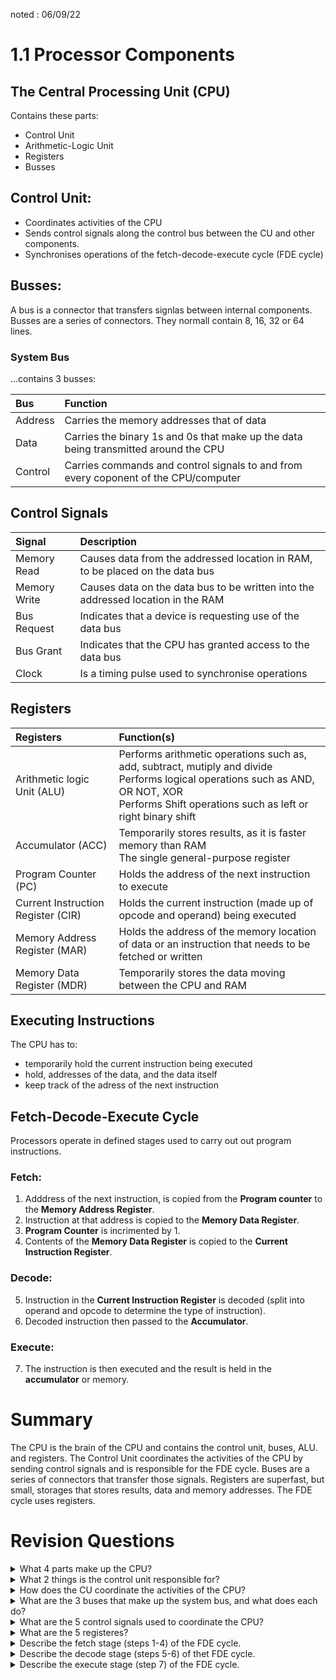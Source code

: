 noted : 06/09/22

# 1.1 Processor Components

## The Central Processing Unit (CPU)

Contains these parts:

-   Control Unit
-   Arithmetic-Logic Unit
-   Registers
-   Busses

## Control Unit:

-   Coordinates activities of the CPU
-   Sends control signals along the control bus between the CU and other components.
-   Synchronises operations of the fetch-decode-execute cycle (FDE cycle)

## Busses:

A bus is a connector that transfers signlas between internal components.
Busses are a series of connectors.
They normall contain 8, 16, 32 or 64 lines.

### System Bus

...contains 3 busses:

| Bus     | Function                                                                            |
| :------ | :---------------------------------------------------------------------------------- |
| Address | Carries the memory addresses that of data                                           |
| Data    | Carries the binary 1s and 0s that make up the data being transmitted around the CPU |
| Control | Carries commands and control signals to and from every coponent of the CPU/computer |

## Control Signals

| Signal       | Description                                                                      |
| :----------- | :------------------------------------------------------------------------------- |
| Memory Read  | Causes data from the addressed location in RAM, to be placed on the data bus     |
| Memory Write | Causes data on the data bus to be written into the addressed location in the RAM |
| Bus Request  | Indicates that a device is requesting use of the data bus                        |
| Bus Grant    | Indicates that the CPU has granted access to the data bus                        |
| Clock        | Is a timing pulse used to synchronise operations                                 |

## Registers

| Registers                          | Function(s)                                                                                                                                                                                       |
| :--------------------------------- | :------------------------------------------------------------------------------------------------------------------------------------------------------------------------------------------------ |
| Arithmetic logic Unit (ALU)        | Performs arithmetic operations such as, add, subtract, mutiply and divide<br>Performs logical operations such as AND, OR NOT, XOR<br>Performs Shift operations such as left or right binary shift |
| Accumulator (ACC)                  | Temporarily stores results, as it is faster memory than RAM<br>The single general-purpose register                                                                                                |
| Program Counter (PC)               | Holds the address of the next instruction to execute                                                                                                                                              |
| Current Instruction Register (CIR) | Holds the current instruction (made up of opcode and operand) being executed                                                                                                                      |
| Memory Address Register (MAR)      | Holds the address of the memory location of data or an instruction that needs to be fetched or written                                                                                            |
| Memory Data Register (MDR)         | Temporarily stores the data moving between the CPU and RAM                                                                                                                                        |

## Executing Instructions

The CPU has to:

-   temporarily hold the current instruction being executed
-   hold, addresses of the data, and the data itself
-   keep track of the adress of the next instruction

## Fetch-Decode-Execute Cycle

Processors operate in defined stages used to carry out out program instructions.

### Fetch:

1. Adddress of the next instruction, is copied from the <b>Program counter</b> to the <b>Memory Address Register</b>.
2. Instruction at that address is copied to the <b>Memory Data Register</b>.
3. <b>Program Counter</b> is incrimented by 1.
4. Contents of the <b>Memory Data Register</b> is copied to the <b>Current Instruction Register</b>.

### Decode:

5. Instruction in the <b>Current Instruction Register</b> is decoded (split into operand and opcode to determine the type of instruction).
6. Decoded instruction then passed to the <b>Accumulator</b>.

### Execute:

7. The instruction is then executed and the result is held in the <b>accumulator</b> or memory.

# Summary

The CPU is the brain of the CPU and contains the control unit, buses, ALU. and registers. The Control Unit coordinates the activities of the CPU by sending control signals and is responsible for the FDE cycle. Buses are a series of connectors that transfer those signals. Registers are superfast, but small, storages that stores results, data and memory addresses. The FDE cycle uses registers.

# Revision Questions

<details>
<summary>What 4 parts make up the CPU?</summary>
<p>The CPU is made up of the control unit (CU), busses, the arithmetic loic unit (ALU) and registers.</p>
</details>

<details>
<summary>What 2 things is the control unit responsible for?</summary>
<p>The CU is responsible for coordinating the activitites of the CPU, and the fetch-decode-execute cycle (FDEcycle).</p>
</details>

<details>
<summary>How does the CU coordinate the activities of the CPU?</summary>
<p>The CU coordinates the activities of the CPU by sending control signals along the control bus between the CU and other components of the computer.</p>
</details>

<details>
<summary>What are the 3 buses that make up the system bus, and what does each do?</summary>
<p>The address bus carries memory addresses that direct were the data is being read or written to.<br>The data bus carries the data being transmitted aroung the CPU.<br>The control bus carries control signals to and from every component of the CPU and computer</p>
</details>

<details>
<summary>What are the 5 control signals used to coordinate the CPU?</summary>
<p>Memory Read causes data from the addressed location in RAM to be put on the data bus.<br>Memory Write causes data on the data bus to be written into the addressed location in the RAM.<br>Bus Request Indicates that a device is requesting use of the data bus.<br>Bus Grant indiciates that the CPU has granted access to the data bus.<br>The Clock is a timing pulse used to synchonise operations</p>
</details>

<details>
<summary>What are the 5 registeres?</summary>
<p>The Accumulator (ACC) temporarily stores results.<br>The program counter (PC) holds the address of the next instruction.<br>The Current Instruction Register (CIR) holds the current instruction (operand and opcode) being executed.<br>The Memory Address Register (MAR) holds the address of the memory location of data that needs fetching or to be written to.<br>The Memory Data Register (MDR) temporarily stores data moving between the CPU and RAM</p>
</details>

<details>
<summary>Describe the fetch stage (steps 1-4) of the FDE cycle.</summary>
<p>First, the address of the next instruction is copied from the program counter to the memory address register<br>Then the instruction held at that address is copied to the memory data register<br>Then the program counter is incrimented by 1<br>Finally the contents of the memory data register is copiedfrom the current instruction register to be executed</p>
</details>

<details>
<summary>Describe the decode stage (steps 5-6) of thet FDE cycle.</summary>
<p>After the fetch stage, the instruction in the current instruction register is decoded (split into operandand opcode).<br>Next it is passed to to accumulator</p>
</details>

<details>
<summary>Describe the execute stage (step 7) of the FDE cycle.</summary>
<p>The instruction is then executed and resultsare stored in the accumulator or in memory
</p>
</details>
